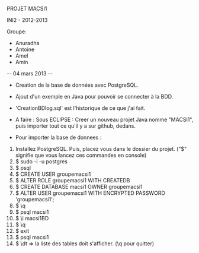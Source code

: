 PROJET MACSI1

INI2 - 2012-2013

Groupe: 
- Anuradha
- Antoine
- Amel
- Amin

-- 04 mars 2013 --
- Creation de la base de données avec PostgreSQL.
- Ajout d'un exemple en Java pour pouvoir se connecter à la BDD.
- 'CreationBDlog.sql' est l'historique de ce que j'ai fait.

- A faire :
Sous ECLIPSE : Creer un nouveau projet Java nomme "MACSI1", puis importer tout ce qu'il y a sur github, dedans.

- Pour importer la base de donnees : 
1. Installez PostgreSQL. Puis, placez vous dans le dossier du projet.
("$" signifie que vous lancez ces commandes en console)
2. $ sudo -i -u postgres
3. $ psql
4. $ CREATE USER groupemacsi1
5. $ ALTER ROLE groupemacsi1 WITH CREATEDB
6. $ CREATE DATABASE macsi1 OWNER groupemacsi1
7. $ ALTER USER groupemacsi1 WITH ENCRYPTED PASSWORD 'groupemacsi1';
8. $ \q
9. $ psql macsi1
10. $ \i macsi1BD
11. $ \q
12. $ exit
13. $ psql macsi1
14. $ \dt
=> la liste des tables doit s'afficher.
(\q pour quitter)
